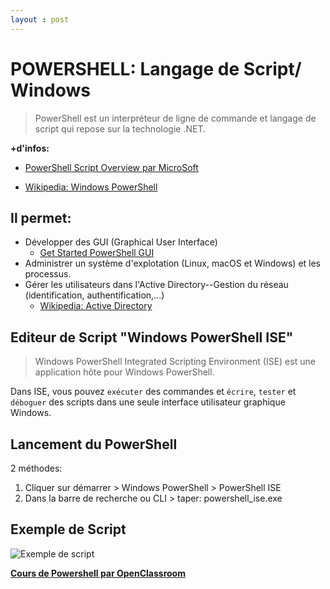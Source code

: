 ```yaml
---
layout : post
---
```

# POWERSHELL: Langage de Script/ Windows 

> PowerShell est un interpréteur de ligne de commande et langage de script qui repose sur la technologie .NET. 

**+d'infos:**
- [PowerShell Script Overview par MicroSoft](https://docs.microsoft.com/fr-fr/powershell/scripting/overview?view=powershell-7)

- [Wikipedia: Windows PowerShell](https://fr.wikipedia.org/wiki/Windows_PowerShell)
    
## Il permet:
- Développer des GUI (Graphical User Interface)  
    - [Get Started PowerShell GUI](https://lazyadmin.nl/powershell/powershell-gui-howto-get-started/)
- Administrer un système d'explotation (Linux, macOS et Windows) et les processus.
- Gérer les utilisateurs dans l'Active Directory--Gestion du réseau (identification, authentification,...)
    - [Wikipedia: Active Directory](https://fr.wikipedia.org/wiki/Active_Directory)

## Editeur de Script "Windows PowerShell ISE"

> Windows PowerShell Integrated Scripting Environment (ISE) est une application hôte pour Windows PowerShell. 

Dans ISE, vous pouvez `exécuter` des commandes et `écrire`, `tester` et `déboguer` des scripts dans une seule interface utilisateur graphique Windows.

## Lancement du PowerShell

2 méthodes:
1. Cliquer sur démarrer > Windows PowerShell > PowerShell ISE
2. Dans la barre de recherche ou CLI > taper: powershell_ise.exe

## Exemple de Script

![Exemple de script](Capture.PNG) 

[**Cours de Powershell par OpenClassroom**](https://openclassrooms.com/fr/courses/3664366-creez-votre-premier-script-avec-powershell)



 